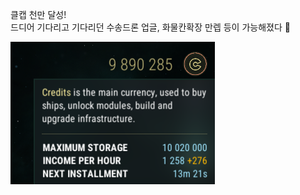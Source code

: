 클캡 천만 달성!  
드디어 기다리고 기다리던 수송드론 업글, 화물칸확장 만렙 등이 가능해졌다 :star_struck:  

![](../assets/20220521_Credit_Cap_10M.png)  
